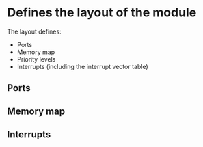 # Defines the layout of the module

The layout defines:

* Ports
* Memory map
* Priority levels
* Interrupts (including the interrupt vector table)

## Ports

## Memory map

## Interrupts
